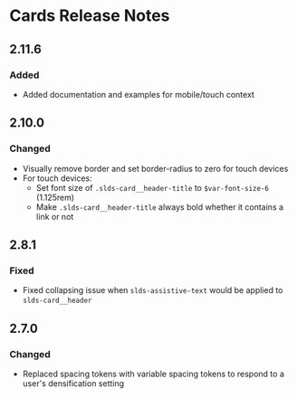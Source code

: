 <!-- Release notes authoring guidelines: http://keepachangelog.com/ -->

# Cards Release Notes

<!-- ## [Unreleased] -->

## 2.11.6

### Added

- Added documentation and examples for mobile/touch context

## 2.10.0

### Changed
- Visually remove border and set border-radius to zero for touch devices
- For touch devices:
  - Set font size of `.slds-card__header-title` to `$var-font-size-6` (1.125rem)
  - Make `.slds-card__header-title` always bold whether it contains a link or not

## 2.8.1

### Fixed

- Fixed collapsing issue when `slds-assistive-text` would be applied to `slds-card__header`

## 2.7.0

### Changed
- Replaced spacing tokens with variable spacing tokens to respond to a user's densification setting
